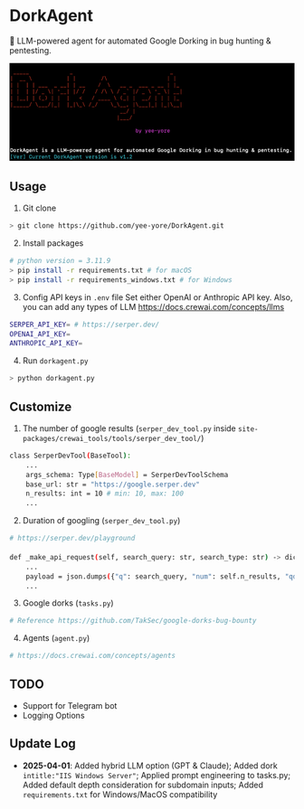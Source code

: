 # DorkAgent
🤖 LLM-powered agent for automated Google Dorking in bug hunting &amp; pentesting.

<img src="banner.png" alt="banner" width="1000">                   
                                                                                                    
## Usage
1. Git clone
```bash
> git clone https://github.com/yee-yore/DorkAgent.git
```

2. Install packages
```bash
# python version = 3.11.9
> pip install -r requirements.txt # for macOS
> pip install -r requirements_windows.txt # for Windows
```

3. Config API keys in `.env` file 
Set either OpenAI or Anthropic API key. Also, you can add any types of LLM https://docs.crewai.com/concepts/llms
```bash
SERPER_API_KEY= # https://serper.dev/
OPENAI_API_KEY= 
ANTHROPIC_API_KEY=
```

4. Run `dorkagent.py`
```bash
> python dorkagent.py
```

## Customize
1. The number of google results (`serper_dev_tool.py` inside `site-packages/crewai_tools/tools/serper_dev_tool/`)
```bash
class SerperDevTool(BaseTool):
    ...
    args_schema: Type[BaseModel] = SerperDevToolSchema
    base_url: str = "https://google.serper.dev"
    n_results: int = 10 # min: 10, max: 100
    ...
```
2. Duration of googling (`serper_dev_tool.py`)

```bash
# https://serper.dev/playground

def _make_api_request(self, search_query: str, search_type: str) -> dict:
    ...
    payload = json.dumps({"q": search_query, "num": self.n_results, "qdr:m"}) # Past week: "qdr:w", Past month: "qdr:m"
    ...
```
3. Google dorks (`tasks.py`)
```bash
# Reference https://github.com/TakSec/google-dorks-bug-bounty
```
4. Agents (`agent.py`)
```bash
# https://docs.crewai.com/concepts/agents
```

## TODO
- Support for Telegram bot
- Logging Options

## Update Log
- **2025-04-01**: Added hybrid LLM option (GPT & Claude); Added dork `intitle:"IIS Windows Server"`; Applied prompt engineering to tasks.py; Added default depth consideration for subdomain inputs; Added `requirements.txt` for Windows/MacOS compatibility